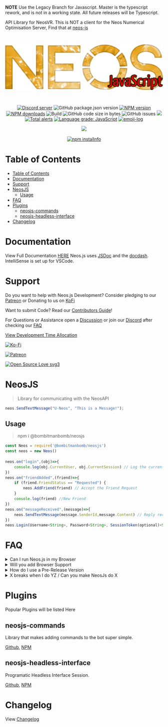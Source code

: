 <!-- markdownlint-disable MD033 -->
<!-- markdownlint-disable MD041 -->
<b>NOTE</b> Use the Legacy Branch for Javascript. Master is the typescript rework, and is not in a working state. All future releases will be Typescript.

API Library for NeosVR. This is NOT a client for the Neos Numerical Optimisation Server, Find that at [neos-js](https://github.com/fruchtfolge/neos-js)

<div align="center">
  <br />
  <p>
    <a href="https://github.com/PolyLogiX-Studio/Neos.js"><img src="https://github.com/PolyLogiX-Studio/Neos.js/blob/master/.github/Logo.png?raw=true" width="546" alt="Neos.js" /></a>
  </p>
  <br />
  <p>
    <a href="https://discord.gg/6y2A4Pk"><img src="https://discordapp.com/api/guilds/571612136036499466/embed.png" alt="Discord server" /></a>
    <img alt="GitHub package.json version" src="https://img.shields.io/github/package-json/v/PolyLogiX-Studio/Neos.js">
    <a href="https://www.npmjs.com/package/@bombitmanbomb/neosjs"><img src="https://img.shields.io/npm/v/@bombitmanbomb/neosjs.svg?maxAge=3600" alt="NPM version" /></a>
    <a href="https://www.npmjs.com/package/@bombitmanbomb/neosjs"><img src="https://img.shields.io/npm/dt/@bombitmanbomb/neosjs.svg?maxAge=3600" alt="NPM downloads" /></a>
    <img alt="Build" src="https://travis-ci.com/PolyLogiX-Studio/Neos.js.svg?branch=master">
    <img alt="GitHub code size in bytes" src="https://img.shields.io/github/languages/code-size/PolyLogiX-Studio/Neos.js">
    <img alt="GitHub issues" src="https://img.shields.io/github/issues/PolyLogiX-Studio/Neos.js">
    <a href="https://www.codacy.com/gh/PolyLogiX-Studio/Neos.js/dashboard?utm_source=github.com&amp;utm_medium=referral&amp;utm_content=PolyLogiX-Studio/Neos.js&amp;utm_campaign=Badge_Grade"><img src="https://app.codacy.com/project/badge/Grade/c6eca36829154d05993cbaffb8172caa"/></a>
    <a href="https://lgtm.com/projects/g/PolyLogiX-Studio/Neos.js/alerts/"><img alt="Total alerts" src="https://img.shields.io/lgtm/alerts/g/PolyLogiX-Studio/Neos.js.svg?logo=lgtm&logoWidth=18"/></a>
    <a href="https://lgtm.com/projects/g/PolyLogiX-Studio/Neos.js/context:javascript"><img alt="Language grade: JavaScript" src="https://img.shields.io/lgtm/grade/javascript/g/PolyLogiX-Studio/Neos.js.svg?logo=lgtm&logoWidth=18"/></a>
    <a href="https://github.com/ahmadawais/Emoji-Log/"><img alt="emoji-log" src="https://cdn.rawgit.com/ahmadawais/stuff/ca97874/emoji-log/non-flat-round.svg" /></a>
    </p><a href="https://wakatime.com/badge/github/PolyLogiX-Studio/Neos.js"><img src="https://wakatime.com/badge/github/PolyLogiX-Studio/Neos.js.svg"></a>
    <p>
    <a href="https://nodei.co/npm/@bombitmanbomb/neosjs"><img src="https://nodei.co/npm/@bombitmanbomb/neosjs.png?downloads=true&stars=true" alt="npm installnfo" /></a>
  </p>
</div>

# Table of Contents

<!-- TOC -->

- [Table of Contents](#table-of-contents)
- [Documentation](#documentation)
- [Support](#support)
- [NeosJS](#neosjs)
  - [Usage](#usage)
- [FAQ](#faq)
- [Plugins](#plugins)
  - [neosjs-commands](#neosjs-commands)
  - [neosjs-headless-interface](#neosjs-headless-interface)
- [Changelog](#changelog)

<!-- /TOC -->

# Documentation

View Full Documentation [HERE](https://polylogix-studio.github.io/Neos.js/)
Neos.js uses [JSDoc](https://github.com/jsdoc/jsdoc) and the [docdash](https://github.com/clenemt/docdash). IntelliSense is set up for VSCode.

# Support

Do you want to help with Neos.js Development?
Consider pledging to our [Patreon](https://www.patreon.com/PolyLogiX_VR) or Donating to us on [KoFi](https://ko-fi.com/polylogix_studio)

Want to submit Code? Read our [Contributors Guide](.github/CONTRIBUTING.md)!

For Questions or Assistance open a [Discussion](https://github.com/PolyLogiX-Studio/Neos.js/discussions?discussions_q=category%3AQ%26A) or join our [Discord](https://discord.gg/6y2A4Pk) after checking our [FAQ](#faq)

[View Development Time Allocation](https://wakatime.com/@bombitmanbomb/projects/ukduiihxzq)

<div><p>
    <a href="https://ko-fi.com/N4N418QV5"><img src="https://www.ko-fi.com/img/githubbutton_sm.svg" alt="Ko-Fi" /></a>
    </p><p><a href="https://www.patreon.com/PolyLogiX_VR"><img src="https://img.shields.io/badge/donate-patreon-F96854.svg" alt="Patreon" /></a>
  </p>
  </div>

[![Open Source Love svg3](https://badges.frapsoft.com/os/v3/open-source.svg?v=103)](.github/CONTRIBUTING.md)

# NeosJS

> Library for communicating with the NeosAPI

```js
neos.SendTextMessage("U-Neos", "This is a Message!");
```

## Usage

> npm i @bombitmanbomb/neosjs

```js
const Neos = require('@bombitmanbomb/neosjs')
const neos = new Neos()

neos.on("login",(obj)=>{
    console.log(obj.CurrentUser, obj.CurrentSession) // Log the current user and Session
})
neos.on("friendAdded",(friend)=>{
    if (friend.FriendStatus == "Requested") {
        neos.AddFriend(friend) // Accept the Friend Request
    }
    console.log(friend) //New Friend
})
neos.on("messageReceived",(message)=>{
    neos.SendTextMessage(message.SenderId,message.Content) // Reply recieved message back
})
neos.Login(Username<String>, Password<String>, SessionToken(optional)<String>, MachineID<String>, RememberMe<Boolean>)

```

# FAQ

<details>
<summary>Can I run Neos.js in my Browser</summary>
<br>

> No, NeosVR CORS Policy denies browser requests.
> You must make requests from a Node server. Personally I use [Glitch](https://www.glitch.com).

</details>
<details>
<summary>Will you add Browser Support</summary>
<br>

> This is a limitation imposed by the Neos server and workarounds are Very limited,
> as well as **extremely** _Unsafe_.

</details>
<details>
<summary>How do I use a Pre-Release Version</summary>
<br>

> Most notable Pre-Release versions are available on [NPM](https://www.npmjs.com/package/@bombitmanbomb/neosjs).
> -alpha is Unstable, -beta is Usable but might have bugs, -rc is the Release Candidate for the next build and **Should** be stable. To use a specific version use <br>`npm install @bombitmanbomb/neosjs@version`

</details>
<details>
<summary>X breaks when I do YZ / Can you make NeosJs do X</summary>
<br>

> Feedback and Bug reports are Very important to maintaining Neosjs, The best way to report a bug or ask for a feature is via [Issues](https://github.com/PolyLogiX-Studio/Neos.js/issues/new/choose)

</details>

# Plugins

Popular Plugins will be listed Here

## neosjs-commands

Library that makes adding commands to the bot super simple.

[Github](https://github.com/PolyLogiX-Studio/neosjs-commands), [NPM](https://www.npmjs.com/package/neosjs-commands)

## neosjs-headless-interface

Programatic Headless Interface Session.

[Github](https://github.com/PolyLogiX-Studio/neosjs-headless-interface), [NPM](https://www.npmjs.com/package/neosjs-headless-interface)

# Changelog

View [Changelog](/CHANGELOG.md)

